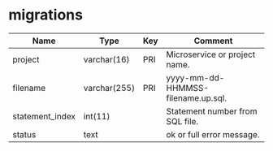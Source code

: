 # migrations

| Name            | Type         | Key | Comment                            |
|-----------------|--------------|-----|------------------------------------|
| project         | varchar(16)  | PRI | Microservice or project name.      |
| filename        | varchar(255) | PRI | yyyy-mm-dd-HHMMSS-filename.up.sql. |
| statement_index | int(11)      |     | Statement number from SQL file.    |
| status          | text         |     | ok or full error message.          |
